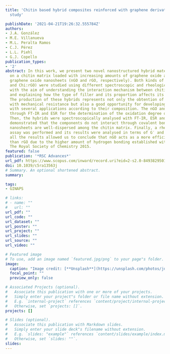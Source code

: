 ```yaml
---
title: 'Chitin based hybrid composites reinforced with graphene derivatives: A nanoscale
  study'

publishDate: '2021-04-21T19:26:32.555784Z'
authors:
- J.A. González
- M.E. Villanueva
- M.L. Peralta Ramos
- C.J. Pérez
- L.L. Piehl
- G.J. Copello
publication_types:
- '2'
abstract: In this work, we present two novel nanostructured hybrid materials based
  on a chitin matrix loaded with increasing amounts of graphene oxide and reduced
  graphene oxide nanosheets (nGO and rGO, respectively). Both kinds of material (Chi:nGO
  and Chi:rGO) were studied using different spectroscopic and rheological techniques
  with the aim of understanding the interaction mechanism between chitin and nGO/rGO
  and explaining how the type of filler and its proportion affects its reinforcement.
  The production of these hybrids represents not only the obtention of low-cost materials
  with mechanical resistance but also a good opportunity for developing materials
  with several applications according to their composition. The nGO and rGO were characterised
  through FT-IR and ESR for the determination of the oxidation degree of each nanofiller.
  Then, the hybrids were spectroscopically analysed with FT-IR, ESR and SAXS which
  demonstrated that the components do not interact through covalent bonding and the
  nanosheets are well-dispersed among the chitin matrix. Finally, a rheological behavior
  assay was performed and its results were analysed in terms of G′ and η∗. In short,
  all the results allowed us to conclude that nGO acts as a more efficient reinforcer
  than rGO due to the higher amount of hydrogen bonding established with chitin. ©
  The Royal Society of Chemistry 2015.
featured: false
publication: '*RSC Advances*'
url_pdf: https://www.scopus.com/inward/record.uri?eid=2-s2.0-84938295013&doi=10.1039%2fc5ra13563j&partnerID=40&md5=ab083e81dd8514752278235e2cc0b4af
doi: 10.1039/c5ra13563j
# Summary. An optional shortened abstract.
summary: 

tags:
- GINAPS

# links:
# - name: ""
#   url: ""
url_pdf: ""
url_code: ""
url_dataset: ""
url_poster: ""
url_project: ""
url_slides: ""
url_source: ""
url_video: ""

# Featured image
# To use, add an image named `featured.jpg/png` to your page"s folder. 
image:
  caption: "Image credit: [**Unsplash**](https://unsplash.com/photos/jdD8gXaTZsc)"
  focal_point: ""
  preview_only: false

# Associated Projects (optional).
#   Associate this publication with one or more of your projects.
#   Simply enter your project"s folder or file name without extension.
#   E.g. `internal-project` references `content/project/internal-project/index.md`.
#   Otherwise, set `projects: []`.
projects: []

# Slides (optional).
#   Associate this publication with Markdown slides.
#   Simply enter your slide deck"s filename without extension.
#   E.g. `slides: "example"` references `content/slides/example/index.md`.
#   Otherwise, set `slides: ""`.
slides:
---
```



